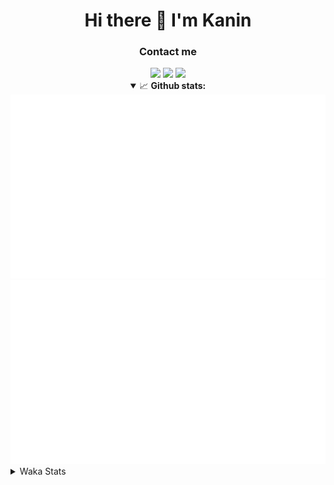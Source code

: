<div align="center">
 <h1>Hi there 👋 I'm Kanin</h1>
 <h3>Contact me</h3>
 <a href="mailto:im@kanin.dev"><img src="https://img.shields.io/badge/gmail-%23D14836.svg?&style=for-the-badge&logo=gmail&logoColor=white"/></a>
 <a href="https://twitter.com/KaninTwt"><img src="https://img.shields.io/badge/twitter-%231DA1F2.svg?&style=for-the-badge&logo=twitter&logoColor=white"/></a>
 <a href="https://www.linkedin.com/in/KaninDev"><img src="https://img.shields.io/badge/linkedin-%230077B5.svg?&style=for-the-badge&logo=linkedin&logoColor=white"/></a>
<details open>
  <summary>📈 <b>Github stats:</b></summary>
  <img src="https://github.com/Kanin/Kanin/blob/master/scripts/GitHubStats/generated/overview.svg"/>
  <img src="https://github.com/Kanin/Kanin/blob/master/scripts/GitHubStats/generated/languages.svg"/>
</details>
</div>

<details>
 <summary>Waka Stats</summary>

<!--START_SECTION:waka-->
![Code Time](http://img.shields.io/badge/Code%20Time-2%2C462%20hrs%2040%20mins-blue)

![Profile Views](http://img.shields.io/badge/Profile%20Views-0-blue)

![Lines of code](https://img.shields.io/badge/From%20Hello%20World%20I%27ve%20Written-618.5%20thousand%20lines%20of%20code-blue)

**🐱 My GitHub Data** 

> 📦 176.3 kB Used in GitHub's Storage 
 > 
> 🏆 156 Contributions in the Year 2024
 > 
> 🚫 Not Opted to Hire
 > 
> 📜 25 Public Repositories 
 > 
> 🔑 15 Private Repositories 
 > 
**I'm an Early 🐤** 

```text
🌞 Morning                2671 commits        ███████░░░░░░░░░░░░░░░░░░   27.12 % 
🌆 Daytime                2941 commits        ███████░░░░░░░░░░░░░░░░░░   29.86 % 
🌃 Evening                2833 commits        ███████░░░░░░░░░░░░░░░░░░   28.77 % 
🌙 Night                  1403 commits        ████░░░░░░░░░░░░░░░░░░░░░   14.25 % 
```
📅 **I'm Most Productive on Monday** 

```text
Monday                   1921 commits        █████░░░░░░░░░░░░░░░░░░░░   19.51 % 
Tuesday                  1394 commits        ████░░░░░░░░░░░░░░░░░░░░░   14.16 % 
Wednesday                982 commits         ██░░░░░░░░░░░░░░░░░░░░░░░   09.97 % 
Thursday                 1513 commits        ████░░░░░░░░░░░░░░░░░░░░░   15.36 % 
Friday                   1650 commits        ████░░░░░░░░░░░░░░░░░░░░░   16.75 % 
Saturday                 952 commits         ██░░░░░░░░░░░░░░░░░░░░░░░   09.67 % 
Sunday                   1436 commits        ████░░░░░░░░░░░░░░░░░░░░░   14.58 % 
```


📊 **This Week I Spent My Time On** 

```text
🕑︎ Time Zone: America/New_York

💬 Programming Languages: 
HTML                     4 hrs 51 mins       ███████████████████░░░░░░   74.93 % 
Python                   1 hr 26 mins        ██████░░░░░░░░░░░░░░░░░░░   22.12 % 
CSS                      8 mins              █░░░░░░░░░░░░░░░░░░░░░░░░   02.08 % 
SQL                      3 mins              ░░░░░░░░░░░░░░░░░░░░░░░░░   00.83 % 
Text                     0 secs              ░░░░░░░░░░░░░░░░░░░░░░░░░   00.02 % 

🔥 Editors: 
PyCharm                  6 hrs 28 mins       █████████████████████████   100.00 % 

🐱‍💻 Projects: 
APIServer                5 hrs 7 mins        ████████████████████░░░░░   79.12 % 
OhioBot                  1 hr 20 mins        █████░░░░░░░░░░░░░░░░░░░░   20.81 % 
KanAPI                   0 secs              ░░░░░░░░░░░░░░░░░░░░░░░░░   00.07 % 

💻 Operating System: 
Windows                  6 hrs 28 mins       █████████████████████████   100.00 % 
```

**I Mostly Code in Python** 

```text
Python                   31 repos            ██████████████████░░░░░░░   70.45 % 
Java                     4 repos             ██░░░░░░░░░░░░░░░░░░░░░░░   09.09 % 
HTML                     3 repos             ██░░░░░░░░░░░░░░░░░░░░░░░   06.82 % 
TypeScript               1 repo              █░░░░░░░░░░░░░░░░░░░░░░░░   02.27 % 
Kotlin                   1 repo              █░░░░░░░░░░░░░░░░░░░░░░░░   02.27 % 
```



**Timeline**

![Lines of Code chart](https://raw.githubusercontent.com/Kanin/Kanin/master/assets/bar_graph.png)


 Last Updated on 03/08/2024 09:04:02 UTC
<!--END_SECTION:waka-->
</details>
